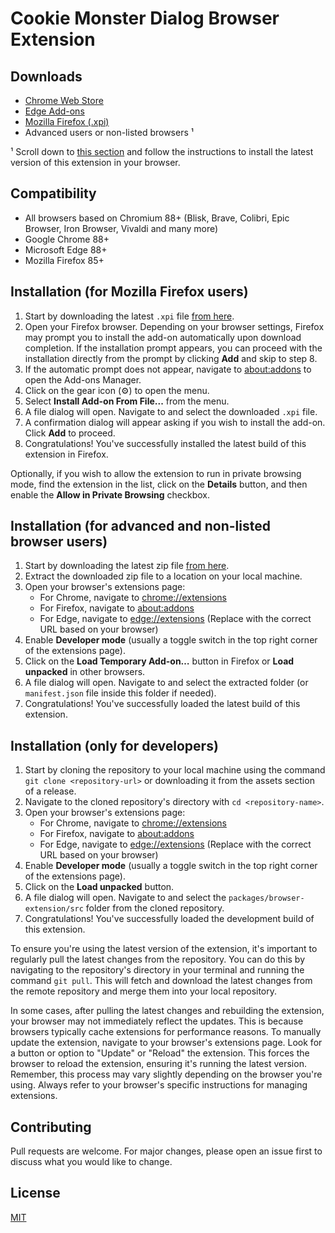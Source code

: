 # Cookie Monster Dialog Browser Extension

## Downloads

- [Chrome Web Store](https://chrome.google.com/webstore/detail/djcbfpkdhdkaflcigibkbpboflaplabg)
- [Edge Add-ons](https://microsoftedge.microsoft.com/addons/detail/hbogodfciblakeneadpcolhmfckmjcii)
- [Mozilla Firefox (.xpi)](https://www.cookie-dialog-monster.com/releases/latest.xpi)
- Advanced users or non-listed browsers ¹

¹ Scroll down to [this section](#installation-for-advanced-users-and-non-listed-browser-users) and follow the instructions to install the latest version of this extension in your browser.

## Compatibility

- All browsers based on Chromium 88+ (Blisk, Brave, Colibri, Epic Browser, Iron Browser, Vivaldi and many more)
- Google Chrome 88+
- Microsoft Edge 88+
- Mozilla Firefox 85+

## Installation (for Mozilla Firefox users)

1. Start by downloading the latest `.xpi` file [from here](https://www.cookie-dialog-monster.com/releases/latest.xpi).
2. Open your Firefox browser. Depending on your browser settings, Firefox may prompt you to install the add-on automatically upon download completion. If the installation prompt appears, you can proceed with the installation directly from the prompt by clicking **Add** and skip to step 8.
3. If the automatic prompt does not appear, navigate to [about:addons](about:addons) to open the Add-ons Manager.
4. Click on the gear icon (⚙️) to open the menu.
5. Select **Install Add-on From File...** from the menu.
6. A file dialog will open. Navigate to and select the downloaded `.xpi` file.
7. A confirmation dialog will appear asking if you wish to install the add-on. Click **Add** to proceed.
8. Congratulations! You've successfully installed the latest build of this extension in Firefox.

Optionally, if you wish to allow the extension to run in private browsing mode, find the extension in the list, click on the **Details** button, and then enable the **Allow in Private Browsing** checkbox.

## Installation (for advanced and non-listed browser users)

1. Start by downloading the latest zip file [from here](https://www.cookie-dialog-monster.com/releases/latest.zip).
2. Extract the downloaded zip file to a location on your local machine.
3. Open your browser's extensions page:
   - For Chrome, navigate to [chrome://extensions](chrome://extensions)
   - For Firefox, navigate to [about:addons](about:addons)
   - For Edge, navigate to [edge://extensions](edge://extensions)
     (Replace with the correct URL based on your browser)
4. Enable **Developer mode** (usually a toggle switch in the top right corner of the extensions page).
5. Click on the **Load Temporary Add-on…** button in Firefox or **Load unpacked** in other browsers.
6. A file dialog will open. Navigate to and select the extracted folder (or `manifest.json` file inside this folder if needed).
7. Congratulations! You've successfully loaded the latest build of this extension.

## Installation (only for developers)

1. Start by cloning the repository to your local machine using the command `git clone <repository-url>` or downloading it from the assets section of a release.
2. Navigate to the cloned repository's directory with `cd <repository-name>`.
3. Open your browser's extensions page:
   - For Chrome, navigate to [chrome://extensions](chrome://extensions)
   - For Firefox, navigate to [about:addons](about:addons)
   - For Edge, navigate to [edge://extensions](edge://extensions)
     (Replace with the correct URL based on your browser)
4. Enable **Developer mode** (usually a toggle switch in the top right corner of the extensions page).
5. Click on the **Load unpacked** button.
6. A file dialog will open. Navigate to and select the `packages/browser-extension/src` folder from the cloned repository.
7. Congratulations! You've successfully loaded the development build of this extension.

To ensure you're using the latest version of the extension, it's important to regularly pull the latest changes from the repository. You can do this by navigating to the repository's directory in your terminal and running the command `git pull`. This will fetch and download the latest changes from the remote repository and merge them into your local repository.

In some cases, after pulling the latest changes and rebuilding the extension, your browser may not immediately reflect the updates. This is because browsers typically cache extensions for performance reasons. To manually update the extension, navigate to your browser's extensions page. Look for a button or option to "Update" or "Reload" the extension. This forces the browser to reload the extension, ensuring it's running the latest version. Remember, this process may vary slightly depending on the browser you're using. Always refer to your browser's specific instructions for managing extensions.

## Contributing

Pull requests are welcome. For major changes, please open an issue first to discuss what you would like to change.

## License

[MIT](https://choosealicense.com/licenses/mit/)
